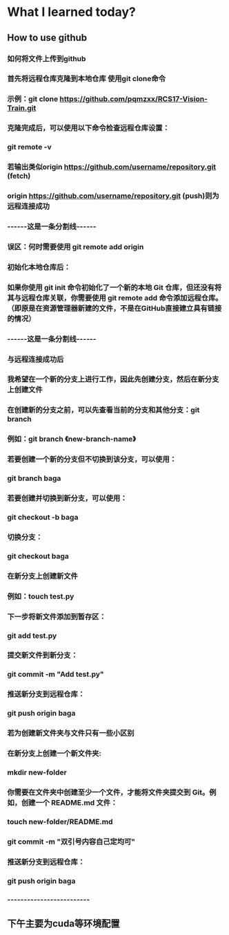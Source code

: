 # What I learned today?
## **How to use github**
### 如何将文件上传到github
### 首先将远程仓库克隆到本地仓库 使用git clone命令
### 示例：git clone https://github.com/pqmzxx/RCS17-Vision-Train.git
### 克隆完成后，可以使用以下命令检查远程仓库设置：
### git remote -v
### 若输出类似origin  https://github.com/username/repository.git (fetch)
### origin  https://github.com/username/repository.git (push)则为远程连接成功
### ------这是一条分割线------
### **误区：何时需要使用 git remote add origin <repository-url>**
### 初始化本地仓库后：
### 如果你使用 git init 命令初始化了一个新的本地 Git 仓库，但还没有将其与远程仓库关联，你需要使用 git remote add 命令添加远程仓库。（即原是在资源管理器新建的文件，不是在GitHub直接建立具有链接的情况）
### ------这是一条分割线------
### 与远程连接成功后
### 我希望在一个新的分支上进行工作，因此先创建分支，然后在新分支上创建文件
### 在创建新的分支之前，可以先查看当前的分支和其他分支：git branch
### 例如：git branch 《new-branch-name》
### 若要创建一个新的分支但不切换到该分支，可以使用：
### git branch baga
### 若要创建并切换到新分支，可以使用：
### git checkout -b baga
### 切换分支：
### git checkout baga
### 在新分支上创建新文件
### 例如：touch test.py
### 下一步将新文件添加到暂存区：
### git add test.py
### 提交新文件到新分支：
### git commit -m "Add test.py"
### 推送新分支到远程仓库：
### git push origin baga
### **若为创建新文件夹与文件只有一些小区别**
### 在新分支上创建一个新文件夹:
### mkdir new-folder
### 你需要在文件夹中创建至少一个文件，才能将文件夹提交到 Git。例如，创建一个 README.md 文件：
### touch new-folder/README.md
### git commit -m "双引号内容自己定均可"
### 推送新分支到远程仓库：
### git push origin baga
### -------------------------
## 下午主要为cuda等环境配置




